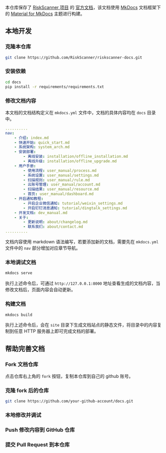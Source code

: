 本仓库保存了 [RiskScanner 项目]() 的 [官方文档](https://rs-docs.fit2cloud.com)，该文档使用 [MkDocs]() 文档框架下的 [Material for MkDocs]() 主题进行构建。

## 本地开发

### 克隆本仓库
```bash
git clone https://github.com/RiskScanner/riskscanner-docs.git
```

### 安装依赖
```bash
cd docs
pip install -r requirements/requirements.txt
```

### 修改文档内容
本文档的文档结构定义在 `mkdocs.yml` 文件中，文档的具体内容均在 `docs` 目录中。
```yaml
..........
nav:
    - 介绍: index.md
    - 快速开始: quick_start.md
    - 系统架构: system_arch.md
    - 安装部署: 
        - 离线安装: installation/offline_installation.md
        - 离线升级: installation/offline_upgrade.md
    - 用户手册:
        - 使用流程: user_manual/process.md
        - 系统设置: user_manual/settings.md
        - 扫描规则: user_manual/rule.md
        - 云账号管理: user_manual/account.md
        - 扫描结果: user_manual/resource.md
        - 首页: user_manual/dashboard.md
    - 开启通知教程:
        - 开启企业微信通知: tutorial/weixin_settings.md
        - 开启钉钉消息通知: tutorial/dingtalk_settings.md
    - 开发文档: dev_manual.md
    - 关于:
        - 更新说明: about/changelog.md
        - 联系我们: about/contact.md
..........
```

文档内容使用 markdown 语法编写，若要添加新的文档，需要先在 `mkdocs.yml` 文件中的 `nav` 部分增加对应章节导航。

### 本地调试文档
```bash
mkdocs serve
```
执行上述命令后，可通过 `http://127.0.0.1:8000` 地址查看生成的文档内容，当修改文档后，页面内容会自动更新。

### 构建文档
```bash
mkdocs build
```

执行上述命令后，会在 `site` 目录下生成文档站点的静态文件，将目录中的内容复制到任意 HTTP 服务器上即可完成文档的部署。

## 帮助完善文档

### Fork 文档仓库
点击仓库右上角的 `fork` 按钮，复制本仓库到自己的 github 账号。

### 克隆 fork 后的仓库
```bash
git clone https://github.com/your-github-account/docs.git
```

### 本地修改并调试

### Push 修改内容到 GitHub 仓库

### 提交 Pull Request 到本仓库